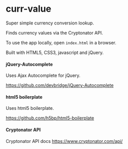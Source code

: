 # curr-value
Super simple currency conversion lookup.

Finds currency values via the Cryptonator API.

To use the app locally, open `index.html` in a browser.

Built with HTML5, CSS3, javascript and jQuery.

#### jQuery-Autocomplete

Uses Ajax Autocomplete for jQuery.

https://github.com/devbridge/jQuery-Autocomplete

#### html5 boilerplate

Uses html5 boilerplate.

https://github.com/h5bp/html5-boilerplate

#### Cryptonator API

Cryptonator API docs
https://www.cryptonator.com/api/
